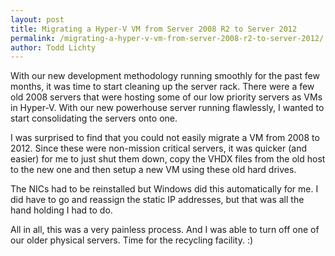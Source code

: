 ```yaml
---
layout: post
title: Migrating a Hyper-V VM from Server 2008 R2 to Server 2012
permalink: /migrating-a-hyper-v-vm-from-server-2008-r2-to-server-2012/
author: Todd Lichty
---
```

<!--kg-card-begin: markdown--><p>With our new development methodology running smoothly for the past few months, it was time to start cleaning up the server rack. There were a few old 2008 servers that were hosting some of our low priority servers as VMs in Hyper-V. With our new powerhouse server running flawlessly, I wanted to start consolidating the servers onto one.</p>
<p>I was surprised to find that you could not easily migrate a VM from 2008 to 2012. Since these were non-mission critical servers, it was quicker (and easier) for me to just shut them down, copy the VHDX files from the old host to the new one and then setup a new VM using these old hard drives.</p>
<p>The NICs had to be reinstalled but Windows did this automatically for me. I did have to go and reassign the static IP addresses, but that was all the hand holding I had to do.</p>
<p>All in all, this was a very painless process. And I was able to turn off one of our older physical servers. Time for the recycling facility. :)</p>
<!--kg-card-end: markdown-->